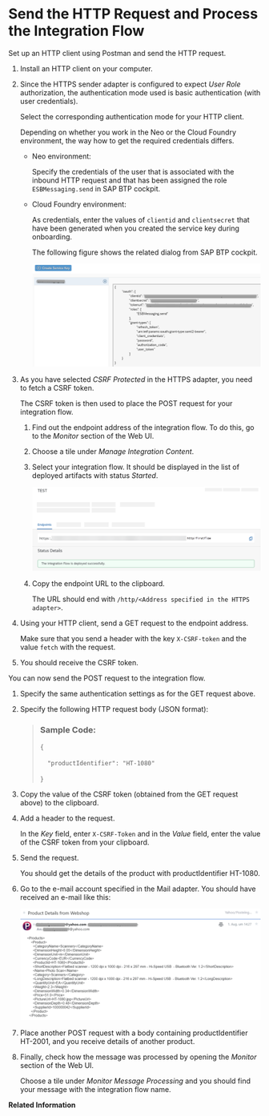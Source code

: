 <!-- loiof08cca6af4fd48b687d3f86c329efaed -->

# Send the HTTP Request and Process the Integration Flow

Set up an HTTP client using Postman and send the HTTP request.

1.  Install an HTTP client on your computer.

2.  Since the HTTPS sender adapter is configured to expect *User Role* authorization, the authentication mode used is basic authentication \(with user credentials\).

    Select the corresponding authentication mode for your HTTP client.

    Depending on whether you work in the Neo or the Cloud Foundry environment, the way how to get the required credentials differs.

    -   Neo environment:

        Specify the credentials of the user that is associated with the inbound HTTP request and that has been assigned the role `ESBMessaging.send` in SAP BTP cockpit.

    -   Cloud Foundry environment:

        As credentials, enter the values of `clientid` and `clientsecret` that have been generated when you created the service key during onboarding.

        The following figure shows the related dialog from SAP BTP cockpit.

        ![](images/Clientid_and_Clientsecret_OAuth_68d55ea.png)


3.  As you have selected *CSRF Protected* in the HTTPS adapter, you need to fetch a CSRF token.

    The CSRF token is then used to place the POST request for your integration flow.

    1.  Find out the endpoint address of the integration flow. To do this, go to the *Monitor* section of the Web UI.

    2.  Choose a tile under *Manage Integration Content*.

    3.  Select your integration flow. It should be displayed in the list of deployed artifacts with status *Started*.

        ![](images/Getting_Started_POstman_02_671e8bc.png)

    4.  Copy the endpoint URL to the clipboard.

        The URL should end with `/http/<Address specified in the HTTPS adapter>`.


4.  Using your HTTP client, send a GET request to the endpoint address.

    Make sure that you send a header with the key `X-CSRF-token` and the value `fetch` with the request.

5.  You should receive the CSRF token.


You can now send the POST request to the integration flow.

1.  Specify the same authentication settings as for the GET request above.

2.  Specify the following HTTP request body \(JSON format\):

    > ### Sample Code:  
    > ```
    > {
    > 
    > 	"productIdentifier": "HT-1080"
    > 
    > }
    > ```

3.  Copy the value of the CSRF token \(obtained from the GET request above\) to the clipboard.

4.  Add a header to the request.

    In the *Key* field, enter `X-CSRF-Token` and in the *Value* field, enter the value of the CSRF token from your clipboard.

5.  Send the request.

    You should get the details of the product with productIdentifier HT-1080.

6.  Go to the e-mail account specified in the Mail adapter. You should have received an e-mail like this:

    ![](images/Getting_Started_Postman_05_ed1ed42.png)

7.  Place another POST request with a body containing productIdentifier HT-2001, and you receive details of another product.

8.  Finally, check how the message was processed by opening the *Monitor* section of the Web UI.

    Choose a tile under *Monitor Message Processing* and you should find your message with the integration flow name.


**Related Information**  


 <?sap-ot O2O class="- topic/link " href="fd5fcb4f396348e9977b532dbd56a02e.xml" text="" desc="" xtrc="link:1" xtrf="file:/home/builder/src/dita-all/cdo1688560638547/loio3268cb35959d4b368fb49de861bfe8a1_en-US/src/content/localization/en-us/f08cca6af4fd48b687d3f86c329efaed.xml" ?> 

 <?sap-ot O2O class="- topic/link " href="3d99ae8a0cc6477196b7e0561f1897d6.xml" text="" desc="" xtrc="link:2" xtrf="file:/home/builder/src/dita-all/cdo1688560638547/loio3268cb35959d4b368fb49de861bfe8a1_en-US/src/content/localization/en-us/f08cca6af4fd48b687d3f86c329efaed.xml" ?> 

